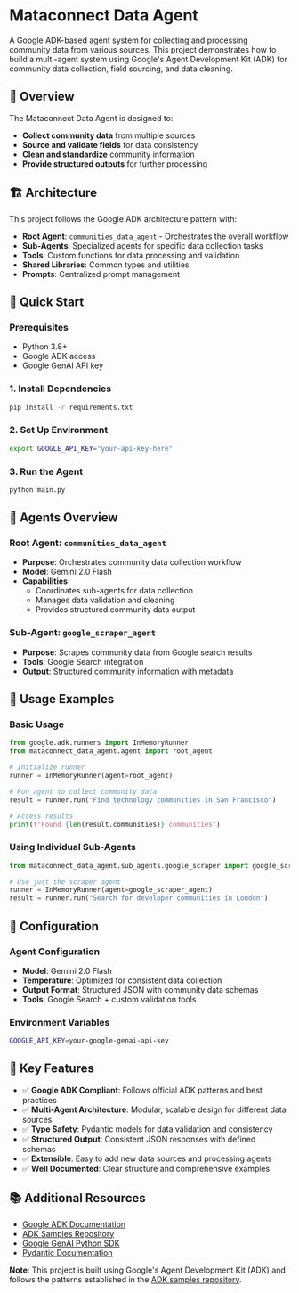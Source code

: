 # Mataconnect Data Agent

A Google ADK-based agent system for collecting and processing community data from various sources. This project demonstrates how to build a multi-agent system using Google's Agent Development Kit (ADK) for community data collection, field sourcing, and data cleaning.

## 🎯 Overview

The Mataconnect Data Agent is designed to:
- **Collect community data** from multiple sources
- **Source and validate fields** for data consistency
- **Clean and standardize** community information
- **Provide structured outputs** for further processing

## 🏗️ Architecture

This project follows the Google ADK architecture pattern with:

- **Root Agent**: `communities_data_agent` - Orchestrates the overall workflow
- **Sub-Agents**: Specialized agents for specific data collection tasks
- **Tools**: Custom functions for data processing and validation
- **Shared Libraries**: Common types and utilities
- **Prompts**: Centralized prompt management

## 🚀 Quick Start

### Prerequisites

- Python 3.8+
- Google ADK access
- Google GenAI API key

### 1. Install Dependencies

```bash
pip install -r requirements.txt
```

### 2. Set Up Environment

```bash
export GOOGLE_API_KEY="your-api-key-here"
```

### 3. Run the Agent

```bash
python main.py
```

## 🤖 Agents Overview

### Root Agent: `communities_data_agent`
- **Purpose**: Orchestrates community data collection workflow
- **Model**: Gemini 2.0 Flash
- **Capabilities**: 
  - Coordinates sub-agents for data collection
  - Manages data validation and cleaning
  - Provides structured community data output

### Sub-Agent: `google_scraper_agent`
- **Purpose**: Scrapes community data from Google search results
- **Tools**: Google Search integration
- **Output**: Structured community information with metadata


## 📝 Usage Examples

### Basic Usage

```python
from google.adk.runners import InMemoryRunner
from mataconnect_data_agent.agent import root_agent

# Initialize runner
runner = InMemoryRunner(agent=root_agent)

# Run agent to collect community data
result = runner.run("Find technology communities in San Francisco")

# Access results
print(f"Found {len(result.communities)} communities")
```

### Using Individual Sub-Agents

```python
from mataconnect_data_agent.sub_agents.google_scraper import google_scraper_agent

# Use just the scraper agent
runner = InMemoryRunner(agent=google_scraper_agent)
result = runner.run("Search for developer communities in London")
```

## 🔧 Configuration

### Agent Configuration
- **Model**: Gemini 2.0 Flash
- **Temperature**: Optimized for consistent data collection
- **Output Format**: Structured JSON with community data schemas
- **Tools**: Google Search + custom validation tools

### Environment Variables
```bash
GOOGLE_API_KEY=your-google-genai-api-key
```

## 🎯 Key Features

- ✅ **Google ADK Compliant**: Follows official ADK patterns and best practices
- ✅ **Multi-Agent Architecture**: Modular, scalable design for different data sources
- ✅ **Type Safety**: Pydantic models for data validation and consistency
- ✅ **Structured Output**: Consistent JSON responses with defined schemas
- ✅ **Extensible**: Easy to add new data sources and processing agents
- ✅ **Well Documented**: Clear structure and comprehensive examples

## 📚 Additional Resources

- [Google ADK Documentation](https://google.github.io/adk-docs/)
- [ADK Samples Repository](https://github.com/google/adk-samples)
- [Google GenAI Python SDK](https://github.com/google/generative-ai-python)
- [Pydantic Documentation](https://pydantic-docs.helpmanual.io/)


**Note**: This project is built using Google's Agent Development Kit (ADK) and follows the patterns established in the [ADK samples repository](https://github.com/google/adk-samples/tree/main/python/agents/brand-search-optimization).
